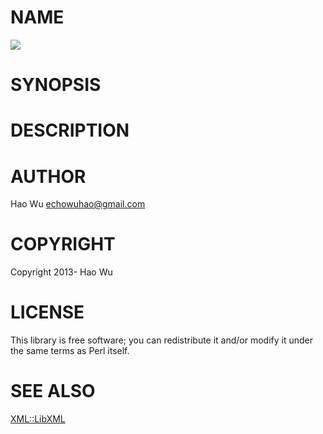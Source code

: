 # NAME 

<div>
    <a href="https://travis-ci.org/swuecho/WebService_MerriamWebster"><img src="https://travis-ci.org/swuecho/WebService_MerriamWebster.svg?branch=0.09"></a>
</div>

# SYNOPSIS

# DESCRIPTION

# AUTHOR

Hao Wu <echowuhao@gmail.com>

# COPYRIGHT

Copyright 2013- Hao Wu

# LICENSE

This library is free software; you can redistribute it and/or modify
it under the same terms as Perl itself.

# SEE ALSO

[XML::LibXML](https://metacpan.org/pod/XML::LibXML)
